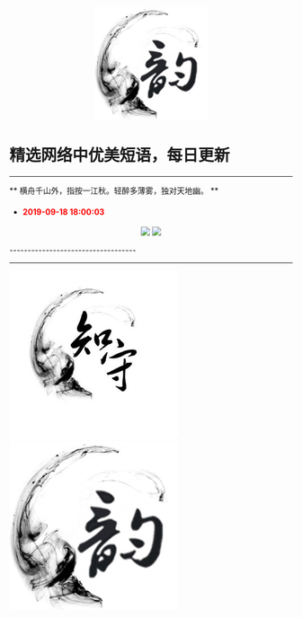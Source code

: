 <p align="center">
  <a href="https://github.com/xxjwxc/PoetryRhyme">
    <img src="img/logo/logo2.jpg" width="200">
  </a>
</p>

  # 精选网络中优美短语，每日更新

-----------------------------------
** 横舟千山外，指按一江秋。轻醉多薄雾，独对天地幽。 ** 
- #### <font color=red> 2019-09-18 18:00:03 </font>
<p align="center">

<img src="http://wx3.sinaimg.cn/large/9b696272gy1g71hrldn3aj20j60csdgx.jpg" weight="300">
<img src="http://wx3.sinaimg.cn/large/9b696272gy1g71hrldn3aj20j60csdgx.jpg" weight="300">
</p>
-----------------------------------


-----------------------------------

<p align="half">
    <img src="img/logo/logo1.jpg" width="300">
    <img src="img/logo/logo2.jpg" width="300">
</p>
